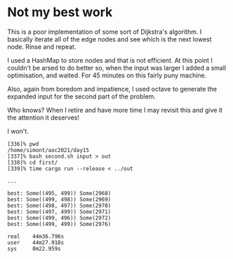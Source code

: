 # Not my best work

This is a poor implementation of some sort of Dijkstra's algorithm.
I basically iterate all of the edge nodes and see which is the next
lowest node. Rinse and repeat.

I used a HashMap to store nodes and that is not efficient. At this point
I couldn't be arsed to do better so, when the input was larger I added
a small optimisation, and waited. For 45 minutes on this fairly puny 
machine.

Also, again from boredom and impatience, I used octave to generate the
expanded input for the second part of the problem.

Who knows? When I retire and have more time I may revisit this and give
it the attention it deserves!

I won't.



    [336]% pwd
    /home/simont/aoc2021/day15
    [337]% bash second.sh input > out
    [338]% cd first/
    [339]% time cargo run --release < ../out

    ...

    best: Some((495, 499)) Some(2968)
    best: Some((499, 498)) Some(2969)
    best: Some((498, 497)) Some(2970)
    best: Some((497, 499)) Some(2971)
    best: Some((499, 496)) Some(2972)
    best: Some((499, 499)) Some(2976)

    real    44m36.796s
    user    44m27.918s
    sys     0m22.959s
